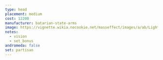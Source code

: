 ```yaml
---
type: head
placement: medium
cost: 12200
manufacturer: batarian-state-arms
image: https://vignette.wikia.nocookie.net/masseffect/images/a/ab/Light-human-Partisan.png/revision/latest/scale-to-width-down/160?cb=20100209143515
notes:
  - vision
  - set_bonus
andromeda: false
set: partisan
---
```

